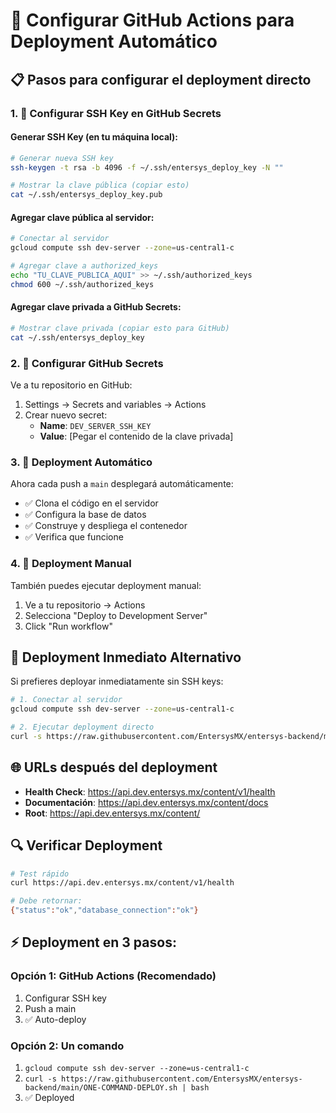 # 🔧 Configurar GitHub Actions para Deployment Automático

## 📋 Pasos para configurar el deployment directo

### 1. 🔑 Configurar SSH Key en GitHub Secrets

#### Generar SSH Key (en tu máquina local):
```bash
# Generar nueva SSH key
ssh-keygen -t rsa -b 4096 -f ~/.ssh/entersys_deploy_key -N ""

# Mostrar la clave pública (copiar esto)
cat ~/.ssh/entersys_deploy_key.pub
```

#### Agregar clave pública al servidor:
```bash
# Conectar al servidor
gcloud compute ssh dev-server --zone=us-central1-c

# Agregar clave a authorized_keys
echo "TU_CLAVE_PUBLICA_AQUI" >> ~/.ssh/authorized_keys
chmod 600 ~/.ssh/authorized_keys
```

#### Agregar clave privada a GitHub Secrets:
```bash
# Mostrar clave privada (copiar esto para GitHub)
cat ~/.ssh/entersys_deploy_key
```

### 2. 🔐 Configurar GitHub Secrets

Ve a tu repositorio en GitHub:
1. Settings → Secrets and variables → Actions
2. Crear nuevo secret:
   - **Name**: `DEV_SERVER_SSH_KEY`
   - **Value**: [Pegar el contenido de la clave privada]

### 3. 🚀 Deployment Automático

Ahora cada push a `main` desplegará automáticamente:
- ✅ Clona el código en el servidor
- ✅ Configura la base de datos
- ✅ Construye y despliega el contenedor
- ✅ Verifica que funcione

### 4. 🎯 Deployment Manual

También puedes ejecutar deployment manual:
1. Ve a tu repositorio → Actions
2. Selecciona "Deploy to Development Server"
3. Click "Run workflow"

## 📱 Deployment Inmediato Alternativo

Si prefieres deployar inmediatamente sin SSH keys:

```bash
# 1. Conectar al servidor
gcloud compute ssh dev-server --zone=us-central1-c

# 2. Ejecutar deployment directo
curl -s https://raw.githubusercontent.com/EntersysMX/entersys-backend/main/ONE-COMMAND-DEPLOY.sh | bash
```

## 🌐 URLs después del deployment

- **Health Check**: https://api.dev.entersys.mx/content/v1/health
- **Documentación**: https://api.dev.entersys.mx/content/docs  
- **Root**: https://api.dev.entersys.mx/content/

## 🔍 Verificar Deployment

```bash
# Test rápido
curl https://api.dev.entersys.mx/content/v1/health

# Debe retornar:
{"status":"ok","database_connection":"ok"}
```

## ⚡ Deployment en 3 pasos:

### Opción 1: GitHub Actions (Recomendado)
1. Configurar SSH key
2. Push a main
3. ✅ Auto-deploy

### Opción 2: Un comando
1. `gcloud compute ssh dev-server --zone=us-central1-c`  
2. `curl -s https://raw.githubusercontent.com/EntersysMX/entersys-backend/main/ONE-COMMAND-DEPLOY.sh | bash`
3. ✅ Deployed